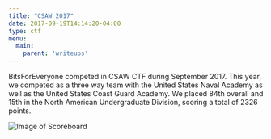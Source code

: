 ```yaml
---
title: "CSAW 2017"
date: 2017-09-19T14:14:20-04:00
type: ctf
menu:
  main:
    parent: 'writeups'
---
```


BitsForEveryone competed in CSAW CTF during September 2017. This year, we
competed as a three way team with the United States Naval Academy as well as the
United States Coast Guard Academy. We placed 84th overall and 15th in the North
American Undergraduate Division, scoring a total of 2326 points.

![Image of Scoreboard](https://github.com/bitsforeveryone/write-ups/raw/master/CSAW_CTF_2017/scoreboard.png)
